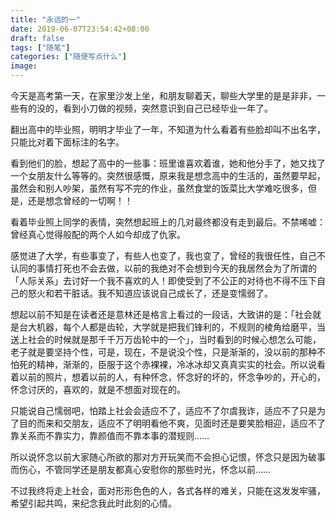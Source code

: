 ```yaml
---
title: "永远的一"
date: 2019-06-07T23:54:42+08:00
draft: false
tags: ["随笔"]
categories: ["随便写点什么"]
image:
---
```


<!--
![](https://mogeko.github.io/blog-images/r/071/)
{{< spoiler >}}{{< /spoiler >}}
&emsp;&emsp;
 -->

今天是高考第一天，在家里沙发上坐，和朋友聊着天，聊些大学里的是是非非，一些有的没的，看到小刀做的视频，突然意识到自己已经毕业一年了。

翻出高中的毕业照，明明才毕业了一年，不知道为什么看着有些脸却叫不出名字，只能比对着下面标注的名字。

看到他们的脸，想起了高中的一些事：班里谁喜欢着谁，她和他分手了，她又找了一个女朋友什么等等的。突然很感慨，原来我是想念高中的生活的，虽然要早起，虽然会和别人吵架，虽然有写不完的作业，虽然食堂的饭菜比大学难吃很多，但是，还是想念曾经的一切啊！！

看着毕业照上同学的表情，突然想起班上的几对最终都没有走到最后。不禁唏嘘：曾经真心觉得般配的两个人如今却成了仇家。

感觉进了大学，有些事变了，有些人也变了，我也变了，曾经的我很任性，自己不认同的事情打死也不会去做，以前的我绝对不会想到今天的我居然会为了所谓的「人际关系」去讨好一个我不喜欢的人！即使受到了不公正的对待也不得不压下自己的怒火和若干脏话。我不知道应该说自己成长了，还是变懦弱了。

想起以前不知是在读者还是意林还是格言上看过的一段话，大致讲的是：「社会就是台大机器，每个人都是齿轮，大学就是把我们锋利的，不规则的棱角给磨平，当送上社会的时候就是那千千万万齿轮中的一个」，当时看到的时候心想怎么可能，老子就是要坚持个性，可是，现在，不是说没个性，只是渐渐的，没以前的那种不怕死的精神，渐渐的，臣服于这个赤裸裸，冷冰冰却又真真实实的社会。所以说看着以前的照片，想着以前的人，有种怀念，怀念好的坏的，怀念争吵的，开心的，怀念讨厌的，喜欢的，就是不想面对现在的。

只能说自己懦弱吧，怕踏上社会会适应不了，适应不了尔虞我诈，适应不了只是为了目的而来和交朋友，适应不了明明看他不爽，见面时还是要笑脸相迎，适应不了靠关系而不靠实力，靠颜值而不靠本事的潜规则……

所以说怀念以前大家随心所欲的那对方开玩笑而不会担心记恨，怀念只是因为破事而伤心，不管同学还是朋友都真心安慰你的那些时光，怀念以前……

不过我终将走上社会，面对形形色色的人，各式各样的难关，只能在这发发牢骚，希望引起共鸣，来纪念我此时此刻的心情。

